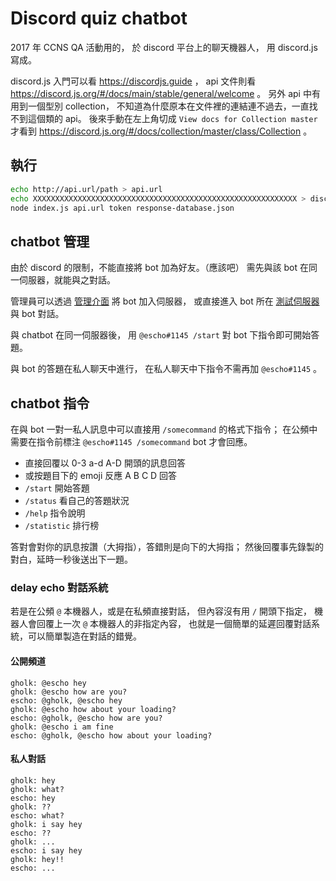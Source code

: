 # Discord quiz chatbot

2017 年 CCNS QA 活動用的，
於 discord 平台上的聊天機器人，
用 discord.js 寫成。

discord.js 入門可以看 <https://discordjs.guide> ，
api 文件則看 <https://discord.js.org/#/docs/main/stable/general/welcome> 。
另外 api 中有用到一個型別 collection，
不知道為什麼原本在文件裡的連結連不過去，一直找不到這個類的 api。
後來手動在左上角切成 `View docs for Collection master` 才看到
<https://discord.js.org/#/docs/collection/master/class/Collection> 。

## 執行
```sh
echo http://api.url/path > api.url
echo XXXXXXXXXXXXXXXXXXXXXXXXXXXXXXXXXXXXXXXXXXXXXXXXXXXXXXXXXXX > discord.token
node index.js api.url token response-database.json
```

## chatbot 管理
由於 discord 的限制，不能直接將 bot 加為好友。（應該吧）
需先與該 bot 在同一伺服器，就能與之對話。

管理員可以透過 [管理介面](https://discordapp.com/oauth2/authorize?client_id=353136048282271744&scope=bot)
將 bot 加入伺服器，
或直接進入 bot 所在 [測試伺服器](https://discord.gg/AdUbG5B)
與 bot 對話。

與 chatbot 在同一伺服器後，
用 `@escho#1145 /start` 對 bot 下指令即可開始答題。

與 bot 的答題在私人聊天中進行，
在私人聊天中下指令不需再加 `@escho#1145` 。


## chatbot 指令

在與 bot 一對一私人訊息中可以直接用 `/somecommand` 的格式下指令；
在公頻中需要在指令前標注 `@escho#1145 /somecommand` bot 才會回應。

  - 直接回覆以 0-3 a-d A-D 開頭的訊息回答
  - 或按題目下的 emoji 反應 A B C D 回答
  - `/start` 開始答題
  - `/status` 看自己的答題狀況
  - `/help` 指令說明
  - `/statistic` 排行榜

答對會對你的訊息按讚（大拇指），答錯則是向下的大拇指；
然後回覆事先錄製的對白，延時一秒後送出下一題。

### delay echo 對話系統
若是在公頻 `@` 本機器人，或是在私頻直接對話，
但內容沒有用 `/` 開頭下指定，
機器人會回覆上一次 `@` 本機器人的非指定內容，
也就是一個簡單的延遲回覆對話系統，可以簡單製造在對話的錯覺。

#### 公開頻道
```
gholk: @escho hey
gholk: @escho how are you?
escho: @gholk, @escho hey
gholk: @escho how about your loading?
escho: @gholk, @escho how are you?
gholk: @escho i am fine
escho: @gholk, @escho how about your loading?
```

#### 私人對話
```
gholk: hey
gholk: what?
escho: hey
gholk: ??
escho: what?
gholk: i say hey
escho: ??
gholk: ...
escho: i say hey
gholk: hey!!
escho: ...
```
